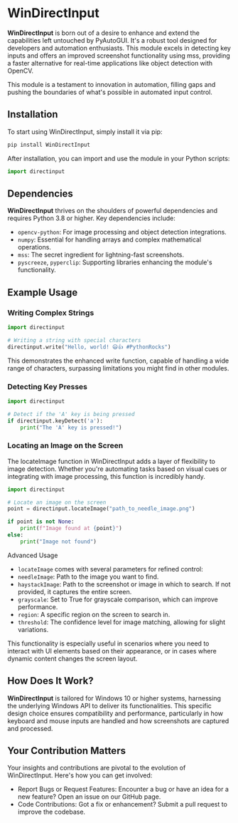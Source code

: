 # WinDirectInput

**WinDirectInput** is born out of a desire to enhance and extend the capabilities left untouched by PyAutoGUI. It's a robust tool designed for developers and automation enthusiasts. This module excels in detecting key inputs and offers an improved screenshot functionality using mss, providing a faster alternative for real-time applications like object detection with OpenCV.

This module is a testament to innovation in automation, filling gaps and pushing the boundaries of what's possible in automated input control.

## Installation

To start using WinDirectInput, simply install it via pip:
```bash
pip install WinDirectInput
```

After installation, you can import and use the module in your Python scripts:
```Python
import directinput
```

## Dependencies

**WinDirectInput** thrives on the shoulders of powerful dependencies and requires Python 3.8 or higher. Key dependencies include:

- `opencv-python`: For image processing and object detection integrations.
- `numpy`: Essential for handling arrays and complex mathematical operations.
- `mss`: The secret ingredient for lightning-fast screenshots.
- `pyscreeze`, `pyperclip`: Supporting libraries enhancing the module's functionality.

## Example Usage

### Writing Complex Strings

```Python
import directinput

# Writing a string with special characters
directinput.write("Hello, world! 😃👍 #PythonRocks")
```

This demonstrates the enhanced write function, capable of handling a wide range of characters, surpassing limitations you might find in other modules.

### Detecting Key Presses

```Python
import directinput

# Detect if the 'A' key is being pressed
if directinput.keyDetect('a'):
    print("The 'A' key is pressed!")
```

### Locating an Image on the Screen

The locateImage function in WinDirectInput adds a layer of flexibility to image detection. Whether you're automating tasks based on visual cues or integrating with image processing, this function is incredibly handy.

```Python
import directinput

# Locate an image on the screen
point = directinput.locateImage("path_to_needle_image.png")

if point is not None:
    print(f"Image found at {point}")
else:
    print("Image not found")
```

Advanced Usage
- `locateImage` comes with several parameters for refined control:
- `needleImage`: Path to the image you want to find.
- `haystackImage`: Path to the screenshot or image in which to search. If not provided, it captures the entire screen.
- `grayscale`: Set to True for grayscale comparison, which can improve performance.
- `region`: A specific region on the screen to search in.
- `threshold`: The confidence level for image matching, allowing for slight variations.

This functionality is especially useful in scenarios where you need to interact with UI elements based on their appearance, or in cases where dynamic content changes the screen layout.

## How Does It Work?

**WinDirectInput** is tailored for Windows 10 or higher systems, harnessing the underlying Windows API to deliver its functionalities. This specific design choice ensures compatibility and performance, particularly in how keyboard and mouse inputs are handled and how screenshots are captured and processed.

## Your Contribution Matters

Your insights and contributions are pivotal to the evolution of WinDirectInput. Here's how you can get involved:

- Report Bugs or Request Features: Encounter a bug or have an idea for a new feature? Open an issue on our GitHub page.
- Code Contributions: Got a fix or enhancement? Submit a pull request to improve the codebase.